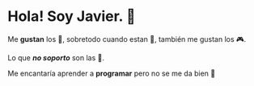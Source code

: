 # Hola! Soy Javier. 👋

Me **gustan** los 🦑, sobretodo cuando estan 🍳, también me gustan los 🎮.

Lo que **_no soporto_** son las 🧅.

Me encantaría aprender a **programar** pero no se me da bien 🥲

<!--
como estas viendo esto??, vete. Fus fus
